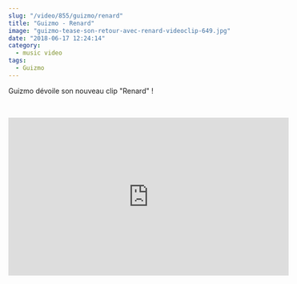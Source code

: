 ```yaml
--- 
slug: "/video/855/guizmo/renard"
title: "Guizmo - Renard"
image: "guizmo-tease-son-retour-avec-renard-videoclip-649.jpg"
date: "2018-06-17 12:24:14"
category:
  - music video
tags:
  - Guizmo
---
```

<p>Guizmo dévoile son nouveau clip "Renard" !</p><br/><p><iframe width="560" height="315" src="https://www.youtube.com/embed/VFJv_nQ5-6k" frameborder="0" allow="autoplay; encrypted-media" allowfullscreen></iframe></p>